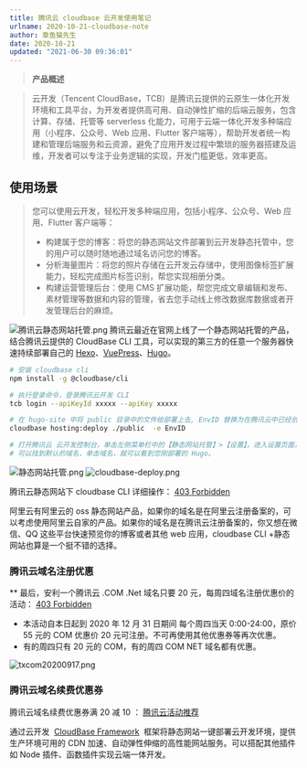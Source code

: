 ```yaml
---
title: 腾讯云 cloudbase 云开发使用笔记
urlname: 2020-10-21-cloudbase-note
author: 章鱼猫先生
date: 2020-10-21
updated: "2021-06-30 09:36:01"
---
```


> **产品概述**

> 云开发（Tencent CloudBase，TCB）是腾讯云提供的云原生一体化开发环境和工具平台，为开发者提供高可用、自动弹性扩缩的后端云服务，包含计算、存储、托管等 serverless 化能力，可用于云端一体化开发多种端应用（小程序、公众号、Web 应用、Flutter 客户端等），帮助开发者统一构建和管理后端服务和云资源，避免了应用开发过程中繁琐的服务器搭建及运维，开发者可以专注于业务逻辑的实现，开发门槛更低，效率更高。

>

## 使用场景

> 您可以使用云开发，轻松开发多种端应用，包括小程序、公众号、Web 应用、Flutter 客户端等：
>
> - 构建属于您的博客：将您的静态网站文件部署到云开发静态托管中，您的用户可以随时随地通过域名访问您的博客。
> - 分析海量图片：将您的照片存储在云开发云存储中，使用图像标签扩展能力，轻松完成图片标签识别，帮您实现相册分类。
> - 构建运营管理后台：使用 CMS 扩展功能，帮您完成文章编辑和发布、素材管理等数据和内容的管理，省去您手动线上修改数据库数据或者开发管理后台的麻烦。

![腾讯云静态网站托管.png](https://shub.weiyan.tech/yuque/elog-cookbook-img/FntONRJ0rSf3jLzL0FUwISnD_-tP.png)
腾讯云最近在官网上线了一个静态网站托管的产品，结合腾讯云提供的 CloudBase CLI 工具，可以实现的第三方的任意一个服务器快速持续部署自己的 [Hexo](https://cloud.tencent.com/document/product/1210/43365)、[VuePress](https://cloud.tencent.com/document/product/1210/43388)、[Hugo](https://cloud.tencent.com/document/product/1210/43389)。

```bash
# 安装 cloudbase cli
npm install -g @cloudbase/cli

# 执行登录命令，登录腾讯云开发 CLI
tcb login --apiKeyId xxxxx --apiKey xxxxx

# 在 hugo-site 中将 public 目录中的文件给部署上去, EnvID 替换为在腾讯云中已经创建好的环境 ID
cloudbase hosting:deploy ./public  -e EnvID

# 打开腾讯云 云开发控制台，单击左侧菜单栏中的【静态网站托管】>【设置】，进入设置页面，
# 可以找到默认的域名，单击域名，就可以看到您刚部署的 Hugo。
```

![静态网站托管.png](https://shub.weiyan.tech/yuque/elog-cookbook-img/FpbDxt-TXvDHCrVR3ioH45KEOsG1.png)
![cloudbase-deploy.png](https://shub.weiyan.tech/yuque/elog-cookbook-img/Fqq-2_UYPAbz_tUPDyJpgyenrAYJ.png)

腾讯云静态网站下 cloudbase CLI 详细操作：
[403 Forbidden](https://cloud.tencent.com/document/product/876/41543)

阿里云有阿里云的 oss 静态网站产品，如果你的域名是在阿里云注册备案的，可以考虑使用阿里云自家的产品。如果你的域名是在腾讯云注册备案的，你又想在微信、QQ 这些平台快速预览你的博客或者其他 web 应用，cloudbase CLI +静态网站也算是一个挺不错的选择。

### 腾讯云域名注册优惠

\*\*
最后，安利一个腾讯云 .COM .Net 域名只要 20 元，每周四域名注册优惠价的活动：
[403 Forbidden](https://curl.qcloud.com/wgaUKLZY)

- 本活动自本日起到 2020 年 12 月 31 日期间 每个周四当天 0:00-24:00，原价 55 元的 COM 优惠价 20 元可注册。不可再使用其他优惠券等再次优惠。
- 有的周四只有 20 元的 COM，有的周四 COM NET 域名都有优惠。

![txcom20200917.png](https://shub.weiyan.tech/yuque/elog-cookbook-img/Fsgt19kDrhYHffbz9JmuZPUIbJPi.png)

### 腾讯云域名续费优惠券

腾讯云域名续费优惠券满 20 减 10 ：
[腾讯云活动推荐](https://url.cn/52L4ZSe)

通过云开发  [CloudBase Framework](https://github.com/TencentCloudBase/cloudbase-framework)  框架将静态网站一键部署云开发环境，提供生产环境可用的 CDN 加速、自动弹性伸缩的高性能网站服务。可以搭配其他插件如 Node 插件、函数插件实现云端一体开发。
